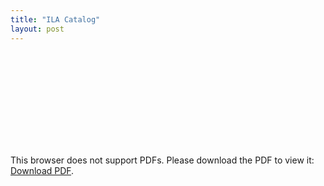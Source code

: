 ```yaml
---
title: "ILA Catalog"
layout: post
---
```


<object data="http://patrickandrade.me/assets/2020_ILA_Full_Catalog.pdf" type="application/pdf" width="700px" height="700px">
    <embed src="http://patrickandrade.me/assets/2020_ILA_Full_Catalog.pdf">
        <p>This browser does not support PDFs. Please download the PDF to view it: <a href="http://patrickandrade.me/assets/2020_ILA_Full_Catalog">Download PDF</a>.</p>
    </embed>
</object>
